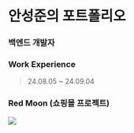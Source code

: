 # 안성준의 포트폴리오
### 백엔드 개발자
### Work Experience
> 24.08.05 ~ 24.09.04
### Red Moon (쇼핑몰 프로젝트)
<img src="https://img.shields.io/badge/Spring-#6DB33F?style=flat-square&logo=spring&logoColor=black"/>
